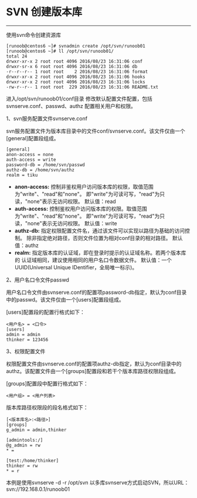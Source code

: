 # SVN 创建版本库

------

使用svn命令创建资源库

```
[runoob@centos6 ~]# svnadmin create /opt/svn/runoob01
[runoob@centos6 ~]# ll /opt/svn/runoob01/
total 24
drwxr-xr-x 2 root root 4096 2016/08/23 16:31:06 conf
drwxr-sr-x 6 root root 4096 2016/08/23 16:31:06 db
-r--r--r-- 1 root root    2 2016/08/23 16:31:06 format
drwxr-xr-x 2 root root 4096 2016/08/23 16:31:06 hooks
drwxr-xr-x 2 root root 4096 2016/08/23 16:31:06 locks
-rw-r--r-- 1 root root  229 2016/08/23 16:31:06 README.txt
```

进入/opt/svn/runoob01/conf目录 修改默认配置文件配置，包括svnserve.conf、passwd、authz 配置相关用户和权限。

1、svn服务配置文件svnserve.conf

svn服务配置文件为版本库目录中的文件conf/svnserve.conf。该文件仅由一个[general]配置段组成。

```
[general]
anon-access = none
auth-access = write
password-db = /home/svn/passwd
authz-db = /home/svn/authz
realm = tiku 
```

- **anon-access:** 控制非鉴权用户访问版本库的权限，取值范围为"write"、"read"和"none"。 即"write"为可读可写，"read"为只读，"none"表示无访问权限。 默认值：read
- **auth-access:** 控制鉴权用户访问版本库的权限。取值范围为"write"、"read"和"none"。 即"write"为可读可写，"read"为只读，"none"表示无访问权限。 默认值：write
- **authz-db:** 指定权限配置文件名，通过该文件可以实现以路径为基础的访问控制。 除非指定绝对路径，否则文件位置为相对conf目录的相对路径。 默认值：authz
- **realm:** 指定版本库的认证域，即在登录时提示的认证域名称。若两个版本库的 认证域相同，建议使用相同的用户名口令数据文件。 默认值：一个UUID(Universal Unique IDentifier，全局唯一标示)。

2、用户名口令文件passwd

用户名口令文件由svnserve.conf的配置项password-db指定，默认为conf目录中的passwd。该文件仅由一个[users]配置段组成。

[users]配置段的配置行格式如下：

```
<用户名> = <口令>
[users]
admin = admin
thinker = 123456
```

3、权限配置文件

权限配置文件由svnserve.conf的配置项authz-db指定，默认为conf目录中的authz。该配置文件由一个[groups]配置段和若干个版本库路径权限段组成。

[groups]配置段中配置行格式如下：

```
<用户组> = <用户列表>
```

版本库路径权限段的段名格式如下：

```
[<版本库名>:<路径>] 
[groups]
g_admin = admin,thinker

[admintools:/]
@g_admin = rw
* =

[test:/home/thinker]
thinker = rw
* = r
```

本例是使用svnserve -d -r /opt/svn 以多库svnserve方式启动SVN，所以URL：svn://192.168.0.1/runoob01
